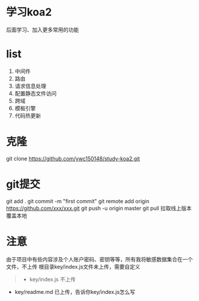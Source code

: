 # 学习koa2
后面学习、加入更多常用的功能

# list
1. 中间件
2. 路由
3. 请求信息处理
4. 配置静态文件访问
5. 跨域
6. 模板引擎
7. 代码热更新

# 克隆
git clone https://github.com/ywc150148/study-koa2.git
# git提交
git add .
git commit -m "first commit"
git remote add origin https://github.com/xxx/xxx.git
git push -u origin master
git pull 拉取线上版本覆盖本地

# 注意
由于项目中有些内容涉及个人账户密码、密钥等等，所有我将敏感数据集合在一个文件，不上传
根目录key/index.js文件未上传，需要自定义
> - key/index.js 不上传
  - key/readme.md 已上传，告诉你key/index.js怎么写